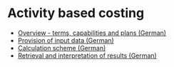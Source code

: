 # Activity based costing

* [Overview - terms, capabilities and plans (German)](overview-de.md)
* [Provision of input data (German)](input-de.md)
* [Calculation scheme (German)](scheme-de.md)
* [Retrieval and interpretation of results (German)](results-de.md)
